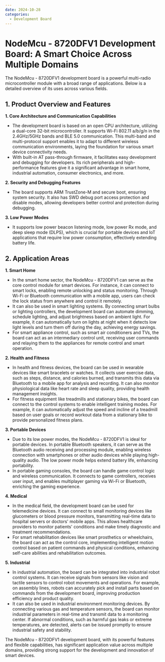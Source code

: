 ```yaml
---
date: 2024-10-28
categories:
  - Development Board
---
```


# NodeMcu - 8720DFV1 Development Board: A Smart Choice Across Multiple Domains

The NodeMcu - 8720DFV1 development board is a powerful multi-radio microcontroller module with a broad range of applications. Below is a detailed overview of its uses across various fields.
<!-- more -->
## 1. Product Overview and Features

**1. Core Architecture and Communication Capabilities**

- The development board is based on an open CPU architecture, utilizing a dual-core 32-bit microcontroller. It supports Wi-Fi 802.11 a/b/g/n in the 2.4GHz/5GHz bands and BLE 5.0 communication. This multi-band and multi-protocol support enables it to adapt to different wireless communication environments, laying the foundation for various smart device connectivity needs.
- With built-in AT pass-through firmware, it facilitates easy development and debugging for developers. Its rich peripherals and high-performance features give it a significant advantage in smart home, industrial automation, consumer electronics, and more.

**2. Security and Debugging Features**

- The board supports ARM TrustZone-M and secure boot, ensuring system security. It also has SWD debug port access protection and disable modes, allowing developers better control and protection during debugging.

**3. Low Power Modes**

- It supports low power beacon listening mode, low power Rx mode, and deep sleep mode (DLPS), which is crucial for portable devices and IoT applications that require low power consumption, effectively extending battery life.

## 2. Application Areas

**1. Smart Home**

- In the smart home sector, the NodeMcu - 8720DFV1 can serve as the core control module for smart devices. For instance, it can connect to smart locks, enabling remote unlocking and status monitoring. Through Wi-Fi or Bluetooth communication with a mobile app, users can check the lock status from anywhere and control it remotely.
- It can also be used in smart lighting systems. By connecting smart bulbs or lighting controllers, the development board can automate dimming, schedule lighting, and adjust brightness based on ambient light. For example, it can automatically turn on lights at night when it detects low light levels and turn them off during the day, achieving energy savings.
- For smart appliance control, such as smart air conditioners and TVs, the board can act as an intermediary control unit, receiving user commands and relaying them to the appliances for remote control and smart operation.

**2. Health and Fitness**

- In health and fitness devices, the board can be used in wearable devices like smart bracelets or watches. It collects user exercise data, such as steps, distance, and calories burned, and transmits this data via Bluetooth to a mobile app for analysis and recording. It can also monitor physiological data like heart rate and sleep quality, providing health management insights.
- For fitness equipment like treadmills and stationary bikes, the board can connect to the control systems to enable intelligent training modes. For example, it can automatically adjust the speed and incline of a treadmill based on user goals or record workout data from a stationary bike to provide personalized fitness plans.

**3. Portable Devices**

- Due to its low power modes, the NodeMcu - 8720DFV1 is ideal for portable devices. In portable Bluetooth speakers, it can serve as the Bluetooth audio receiving and processing module, enabling wireless connection with smartphones or other audio devices while playing high-quality audio. The low power mode helps extend battery life, enhancing portability.
- In portable gaming consoles, the board can handle game control logic and wireless communication. It connects to game controllers, receives user input, and enables multiplayer gaming via Wi-Fi or Bluetooth, enriching the gaming experience.

**4. Medical**

- In the medical field, the development board can be used for telemedicine devices. It can connect to small monitoring devices like glucometers or blood pressure monitors, transmitting real-time data to hospital servers or doctors' mobile apps. This allows healthcare providers to monitor patients' conditions and make timely diagnostic and treatment recommendations.
- For smart rehabilitation devices like smart prosthetics or wheelchairs, the board can act as the control core, implementing intelligent motion control based on patient commands and physical conditions, enhancing self-care abilities and rehabilitation outcomes.

**5. Industrial**

- In industrial automation, the board can be integrated into industrial robot control systems. It can receive signals from sensors like vision and tactile sensors to control robot movements and operations. For example, on assembly lines, robots can accurately pick and install parts based on commands from the development board, improving production efficiency and product quality.
- It can also be used in industrial environment monitoring devices. By connecting various gas and temperature sensors, the board can monitor industrial parameters in real-time and transmit data to a monitoring center. If abnormal conditions, such as harmful gas leaks or extreme temperatures, are detected, alerts can be issued promptly to ensure industrial safety and stability.

The NodeMcu - 8720DFV1 development board, with its powerful features and flexible capabilities, has significant application value across multiple domains, providing strong support for the development and innovation of smart devices.